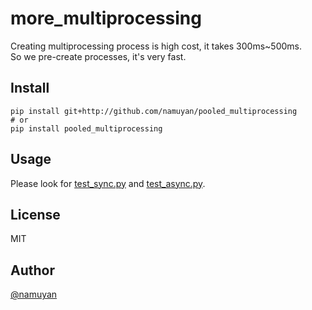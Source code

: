 more_multiprocessing
====
Creating multiprocessing process is high cost, it takes 300ms~500ms.  
So we pre-create processes, it's very fast.

Install
---
```commandline
pip install git+http://github.com/namuyan/pooled_multiprocessing
# or
pip install pooled_multiprocessing
```

Usage
---
Please look for [test_sync.py](test_sync.py) and [test_async.py](test_async.py).

License
---
MIT

Author
---
[@namuyan](https://twitter.com/namuyan_mine)
